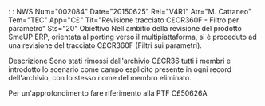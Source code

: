  :  : NWS Num="002084" Date="20150625" Rel="V4R1" Atr="M. Cattaneo" Tem="TEC" App="C£" Tit="Revisione tracciato C£CR360F - Filtro per parametro" Sts="20"
Obiettivo
Nell'ambitio della revisione del prodotto SmeUP ERP, orientata al porting verso il multipiattaforma,
si è proceduto ad una revisione del tracciato C£CR360F (Filtri sui parametri).

Descrizione
Sono stati rimossi dall'archivio C£CR36 tutti i membri e introdotto lo scenario come campo esplicito
presente in ogni record dell'archivio, con lo stesso nome del membro eliminato.

Per un'approfondimento fare riferimento alla PTF C£50626A
